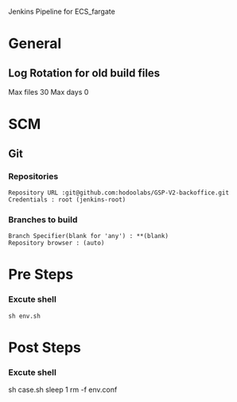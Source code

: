 Jenkins Pipeline for ECS_fargate

# General
 ## Log Rotation for old build files
 Max files 30
 Max days 0
 
 # SCM
  ## Git
   ### Repositories
    Repository URL :git@github.com:hodoolabs/GSP-V2-backoffice.git
    Credentials : root (jenkins-root)
   
   ### Branches to build
    Branch Specifier(blank for 'any') : **(blank)
    Repository browser : (auto)
    
    

# Pre Steps
  ### Excute shell
    sh env.sh

# Post Steps
 ### Excute shell
   sh case.sh
   sleep 1
   rm -f env.conf
